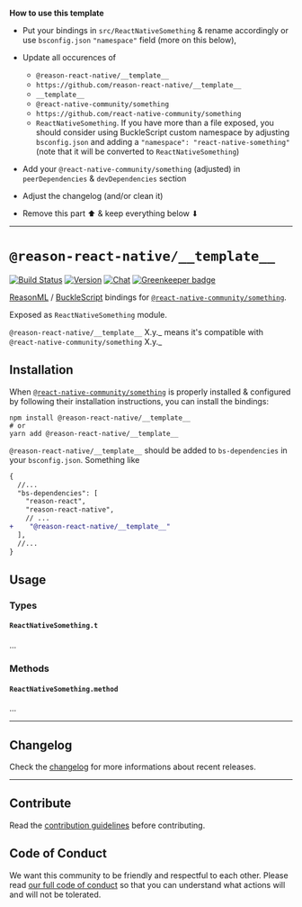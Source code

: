 **How to use this template**

- Put your bindings in `src/ReactNativeSomething` & rename accordingly or use
  `bsconfig.json` `"namespace"` field (more on this below),
- Update all occurences of

  - `@reason-react-native/__template__`
  - `https://github.com/reason-react-native/__template__`
  - `__template__`
  - `@react-native-community/something`
  - `https://github.com/react-native-community/something`
  - `ReactNativeSomething`. If you have more than a file exposed, you should
    consider using BuckleScript custom namespace by adjusting `bsconfig.json`
    and adding a `"namespace": "react-native-something"` (note that it will be
    converted to `ReactNativeSomething`)

- Add your `@react-native-community/something` (adjusted) in `peerDependencies`
  & `devDependencies` section
- Adjust the changelog (and/or clean it)
- Remove this part ⬆ & keep everything below ⬇

---

# `@reason-react-native/__template__`

[![Build Status](https://github.com/reason-react-native/__template__/workflows/Build/badge.svg)](https://github.com/reason-react-native/__template__/actions)
[![Version](https://img.shields.io/npm/v/@reason-react-native/__template__.svg)](https://www.npmjs.com/@reason-react-native/__template__)
[![Chat](https://img.shields.io/discord/235176658175262720.svg?logo=discord&colorb=blue)](https://reasonml-community.github.io/reason-react-native/discord/) [![Greenkeeper badge](https://badges.greenkeeper.io/Naturalclar/linear-gradient.svg)](https://greenkeeper.io/)

[ReasonML](https://reasonml.github.io) /
[BuckleScript](https://bucklescript.github.io) bindings for
[`@react-native-community/something`](https://github.com/react-native-community/something).

Exposed as `ReactNativeSomething` module.

`@reason-react-native/__template__` X.y._ means it's compatible with
`@react-native-community/something` X.y._

## Installation

When
[`@react-native-community/something`](https://github.com/react-native-community/something)
is properly installed & configured by following their installation instructions,
you can install the bindings:

```console
npm install @reason-react-native/__template__
# or
yarn add @reason-react-native/__template__
```

`@reason-react-native/__template__` should be added to `bs-dependencies` in your
`bsconfig.json`. Something like

```diff
{
  //...
  "bs-dependencies": [
    "reason-react",
    "reason-react-native",
    // ...
+    "@reason-react-native/__template__"
  ],
  //...
}
```

## Usage

### Types

#### `ReactNativeSomething.t`

...

### Methods

#### `ReactNativeSomething.method`

...

---

## Changelog

Check the [changelog](./CHANGELOG.md) for more informations about recent
releases.

---

## Contribute

Read the
[contribution guidelines](https://github.com/reason-react-native/.github/blob/master/CONTRIBUTING.md)
before contributing.

## Code of Conduct

We want this community to be friendly and respectful to each other. Please read
[our full code of conduct](https://github.com/reason-react-native/.github/blob/master/CODE_OF_CONDUCT.md)
so that you can understand what actions will and will not be tolerated.
